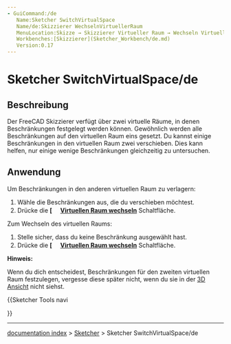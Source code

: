 ```yaml
---
- GuiCommand:/de
   Name:Sketcher SwitchVirtualSpace
   Name/de:Skizzierer WechselnVirtuellerRaum
   MenuLocation:Skizze → Skizzierer Virtueller Raum → Wechseln Virtueller Raum
   Workbenches:[Skizzierer](Sketcher_Workbench/de.md)
   Version:0.17
---
```


# Sketcher SwitchVirtualSpace/de

## Beschreibung

Der FreeCAD Skizzierer verfügt über zwei virtuelle Räume, in denen Beschränkungen festgelegt werden können. Gewöhnlich werden alle Beschränkungen auf den virtuellen Raum eins gesetzt. Du kannst einige Beschränkungen in den virtuellen Raum zwei verschieben. Dies kann helfen, nur einige wenige Beschränkungen gleichzeitig zu untersuchen.

## Anwendung

Um Beschränkungen in den anderen virtuellen Raum zu verlagern:

1.  Wähle die Beschränkungen aus, die du verschieben möchtest.
2.  Drücke die **[<img src=images/Sketcher_SwitchVirtualSpace.svg style="width:16px">  [Virtuellen Raum wechseln](Sketcher_SwitchVirtualSpace/de.md)** Schaltfläche.

Zum Wechseln des virtuellen Raums:

1.  Stelle sicher, dass du keine Beschränkung ausgewählt hast.
2.  Drücke die **[<img src=images/Sketcher_SwitchVirtualSpace.svg style="width:16px">  [Virtuellen Raum wechseln](Sketcher_SwitchVirtualSpace/de.md)** Schaltfläche.


**Hinweis:**

Wenn du dich entscheidest, Beschränkungen für den zweiten virtuellen Raum festzulegen, vergesse diese später nicht, wenn du sie in der [3D Ansicht](3D_view/de.md) nicht siehst.





{{Sketcher Tools navi

}}

---
[documentation index](../README.md) > [Sketcher](Sketcher_Workbench.md) > Sketcher SwitchVirtualSpace/de
